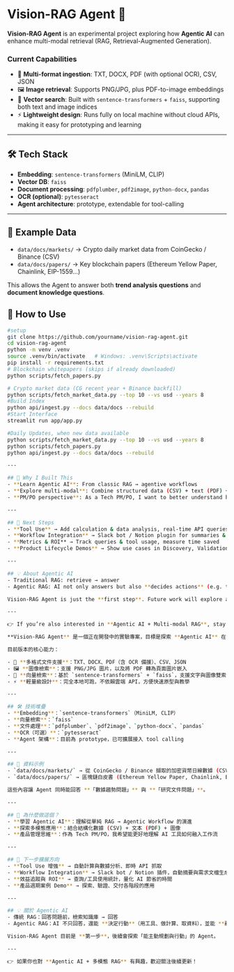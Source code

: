 # Vision-RAG Agent 🚀

**Vision-RAG Agent** is an experimental project exploring how **Agentic AI** can enhance multi-modal retrieval (RAG, Retrieval-Augmented Generation).

### Current Capabilities
- 📄 **Multi-format ingestion**: TXT, DOCX, PDF (with optional OCR), CSV, JSON  
- 🖼 **Image retrieval**: Supports PNG/JPG, plus PDF-to-image embeddings  
- 🔎 **Vector search**: Built with `sentence-transformers` + `faiss`, supporting both text and image indices  
- ⚡ **Lightweight design**: Runs fully on local machine without cloud APIs, making it easy for prototyping and learning  

---

## 🛠 Tech Stack
- **Embedding**: `sentence-transformers` (MiniLM, CLIP)  
- **Vector DB**: `faiss`  
- **Document processing**: `pdfplumber`, `pdf2image`, `python-docx`, `pandas`  
- **OCR (optional)**: `pytesseract`  
- **Agent architecture**: prototype, extendable for tool-calling  

---

## 📂 Example Data
- `data/docs/markets/` → Crypto daily market data from CoinGecko / Binance (CSV)  
- `data/docs/papers/` → Key blockchain papers (Ethereum Yellow Paper, Chainlink, EIP-1559...)  

This allows the Agent to answer both **trend analysis questions** and **document knowledge questions**.  

## 🚀 How to Use

```bash
#setup
git clone https://github.com/yourname/vision-rag-agent.git
cd vision-rag-agent
python -m venv .venv
source .venv/bin/activate   # Windows: .venv\Scripts\activate
pip install -r requirements.txt
# Blockchain whitepapers (skips if already downloaded)
python scripts/fetch_papers.py

# Crypto market data (CG recent year + Binance backfill)
python scripts/fetch_market_data.py --top 10 --vs usd --years 8
#Build Index
python api/ingest.py --docs data/docs --rebuild
#Start Interface
streamlit run app/app.py

#Daily Updates, when new data available
python scripts/fetch_market_data.py --top 10 --vs usd --years 8
python scripts/fetch_papers.py
python api/ingest.py --docs data/docs --rebuild

---

## 🌱 Why I Built This
- **Learn Agentic AI**: From classic RAG → agentive workflows  
- **Explore multi-modal**: Combine structured data (CSV) + text (PDF) + images  
- **PM/PO perspective**: As a Tech PM/PO, I want to better understand how AI can integrate into real workflows  

---

## 🔮 Next Steps
- **Tool Use** → Add calculation & data analysis, real-time API queries  
- **Workflow Integration** → Slack bot / Notion plugin for summaries & PRD drafts  
- **Metrics & ROI** → Track queries & tool usage, measure time saved  
- **Product Lifecycle Demos** → Show use cases in Discovery, Validation, Delivery  

---

## 💡 About Agentic AI
- Traditional RAG: retrieve → answer  
- Agentic RAG: AI not only answers but also **decides actions** (e.g. tool use, calculations, fetching data), and **integrates into workflows** (Slack, Notion).  

Vision-RAG Agent is just the **first step**. Future work will explore agents that can actively plan and act.  

---

👉 If you’re also interested in **Agentic AI + Multi-modal RAG**, stay tuned for updates!

**Vision-RAG Agent** 是一個正在開發中的實驗專案，目標是探索 **Agentic AI** 在多模態檢索 (RAG, Retrieval-Augmented Generation) 中的應用。

目前版本的核心能力：

- 📄 **多格式文件支援**：TXT、DOCX、PDF（含 OCR 備援）、CSV、JSON  
- 🖼 **圖像檢索**：支援 PNG/JPG 圖片，以及將 PDF 轉為頁面圖片嵌入  
- 🔎 **向量檢索**：基於 `sentence-transformers` + `faiss`，支援文字與圖像雙索引  
- ⚡ **輕量級設計**：完全本地可跑，不依賴雲端 API，方便快速原型與教學  

---

## 🛠 技術堆疊
- **Embedding**：`sentence-transformers`（MiniLM, CLIP）  
- **向量檢索**：`faiss`  
- **文件處理**：`pdfplumber`、`pdf2image`、`python-docx`、`pandas`  
- **OCR（可選）**：`pytesseract`  
- **Agent 架構**：目前為 prototype，已可擴展接入 tool calling  

---

## 📂 資料示例
- `data/docs/markets/` → 從 CoinGecko / Binance 擷取的加密貨幣日線數據 (CSV)  
- `data/docs/papers/` → 區塊鏈白皮書 (Ethereum Yellow Paper, Chainlink, EIP-1559...)  

這些內容讓 Agent 同時能回答 **「數據趨勢問題」** 與 **「研究文件問題」**。  

---

## 🌱 為什麼做這個？
- **學習 Agentic AI**：理解從單純 RAG → Agentic Workflow 的演進  
- **探索多模態應用**：結合結構化數據 (CSV) + 文本 (PDF) + 圖像  
- **產品管理思維**：作為 Tech PM/PO，我希望能更好地理解 AI 工具如何融入工作流  

---

## 🔮 下一步擴展方向
- **Tool Use 增強** → 自動計算與數據分析、即時 API 抓取  
- **Workflow Integration** → Slack bot / Notion 插件，自動摘要與需求文檔生成  
- **效益追蹤與 ROI** → 查詢/工具使用統計，量化 AI 節省的時間  
- **產品週期案例 Demo** → 探索、驗證、交付各階段的應用  

---

## 💡 關於 Agentic AI
- 傳統 RAG：回答問題前，檢索知識庫 → 回答  
- Agentic RAG：AI 不只回答，還能 **決定行動**（用工具、做計算、取資料），並能 **融入工作流**（如 Slack、Notion）  

Vision-RAG Agent 目前是 **第一步**，後續會探索「能主動規劃與行動」的 Agent。  

---

👉 如果你也對 **Agentic AI + 多模態 RAG** 有興趣，歡迎關注後續更新！